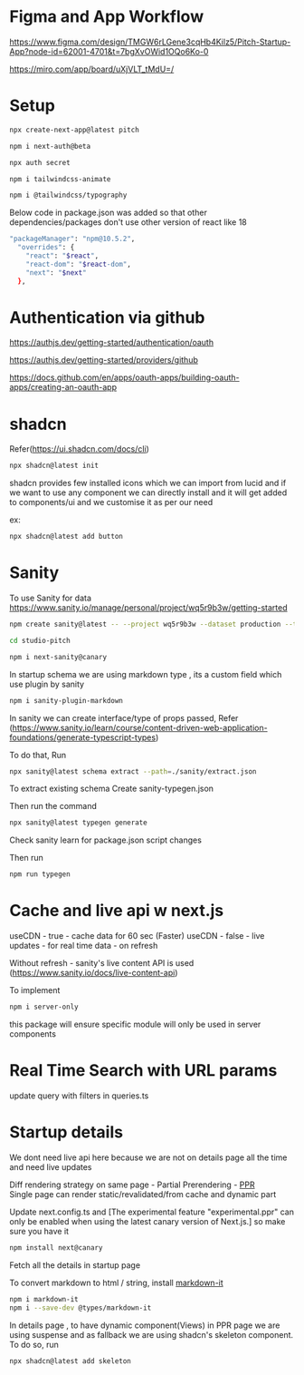 # Figma and App Workflow
https://www.figma.com/design/TMGW6rLGene3cqHb4Kilz5/Pitch-Startup-App?node-id=62001-4701&t=7bgXvOWid1OQo6Ko-0

https://miro.com/app/board/uXjVLT_tMdU=/


# Setup
```bash
npx create-next-app@latest pitch
```
```bash
npm i next-auth@beta
```
```bash
npx auth secret
```
```bash
npm i tailwindcss-animate
```
```bash
npm i @tailwindcss/typography
```
Below code in package.json was added so that other dependencies/packages don't use other version of react like 18
```bash
"packageManager": "npm@10.5.2",
  "overrides": {
    "react": "$react",
    "react-dom": "$react-dom",
    "next": "$next"
  },
```
# Authentication via github

https://authjs.dev/getting-started/authentication/oauth

https://authjs.dev/getting-started/providers/github

https://docs.github.com/en/apps/oauth-apps/building-oauth-apps/creating-an-oauth-app


# shadcn
Refer(https://ui.shadcn.com/docs/cli)
```bash
npx shadcn@latest init
```
shadcn provides few installed icons which we can import from lucid and if we want to use any component we can directly install and it will get added to components/ui and we customise it as per our need

ex: 
```bash
npx shadcn@latest add button
```
# Sanity
To use Sanity for data
https://www.sanity.io/manage/personal/project/wq5r9b3w/getting-started

```bash
npm create sanity@latest -- --project wq5r9b3w --dataset production --template clean --typescript --output-path studio-pitch

cd studio-pitch

npm i next-sanity@canary
```
In startup schema we are using markdown type , its a custom field which use plugin by sanity
```bash
npm i sanity-plugin-markdown
```
In sanity we can create interface/type of props passed,
Refer (https://www.sanity.io/learn/course/content-driven-web-application-foundations/generate-typescript-types)

To do that, Run
```bash
npx sanity@latest schema extract --path=./sanity/extract.json
```
To extract existing schema
Create sanity-typegen.json

Then run the command
```bash
npx sanity@latest typegen generate
```
Check sanity learn for package.json script changes

Then run
```bash
npm run typegen
```

# Cache and live api w next.js

useCDN - true -  cache data for 60 sec (Faster)
useCDN - false - live updates - for real time data - on refresh

Without refresh - sanity's live content API is used
(https://www.sanity.io/docs/live-content-api)

To implement
```bash
npm i server-only
```
this package will ensure specific module will only be used in server components

# Real Time Search with URL params
update query with filters in queries.ts


# Startup details
We dont need live api here because we are not on details page all the time and need live updates 

Diff rendering strategy on same page - Partial Prerendering - [PPR](https://nextjs.org/docs/app/building-your-application/rendering/partial-prerendering) 
<br/>
Single page can render static/revalidated/from cache and dynamic part 

Update next.config.ts and
[The experimental feature "experimental.ppr" can only be enabled when using the latest canary version of Next.js.] so make sure you have it

```bash
npm install next@canary
```

Fetch all the details in startup page 

To convert markdown to html / string, install [markdown-it](https://www.npmjs.com/package/markdown-it)

```bash
npm i markdown-it
npm i --save-dev @types/markdown-it
```

In details page , to have dynamic component(Views) in PPR page we are using suspense and as fallback we are using shadcn's skeleton component. To do so, run

```bash
npx shadcn@latest add skeleton 
```